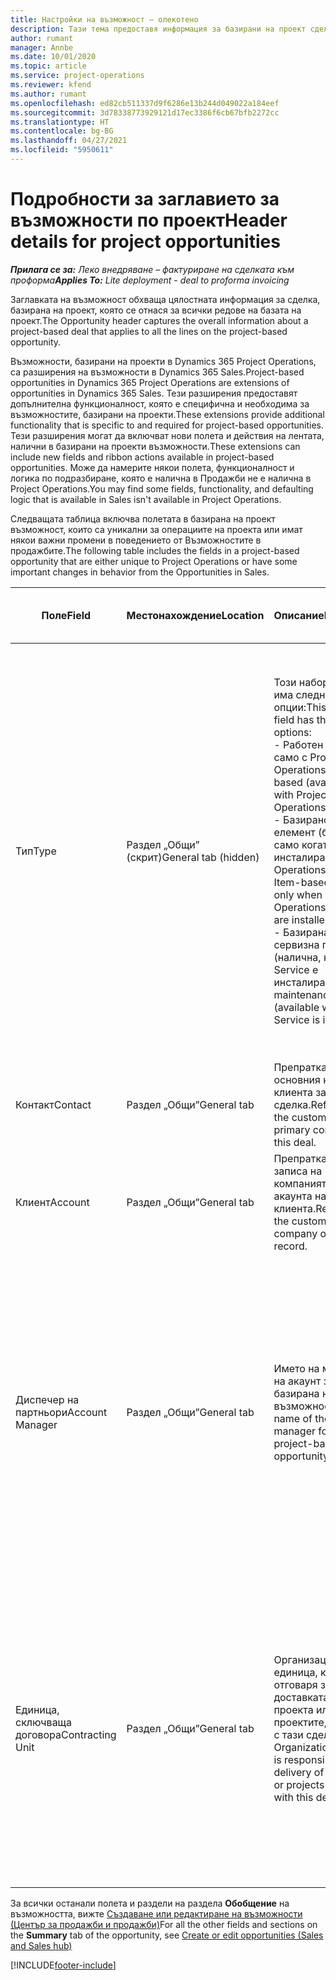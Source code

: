 ```yaml
---
title: Настройки на възможност – олекотено
description: Тази тема предоставя информация за базирани на проект сделки и базирани на проект редове на възможност.
author: rumant
manager: Annbe
ms.date: 10/01/2020
ms.topic: article
ms.service: project-operations
ms.reviewer: kfend
ms.author: rumant
ms.openlocfilehash: ed82cb511337d9f6286e13b244d049022a184eef
ms.sourcegitcommit: 3d78338773929121d17ec3386f6cb67bfb2272cc
ms.translationtype: HT
ms.contentlocale: bg-BG
ms.lasthandoff: 04/27/2021
ms.locfileid: "5950611"
---
```

# <a name="header-details-for-project-opportunities"></a><span data-ttu-id="10d24-103">Подробности за заглавието за възможности по проект</span><span class="sxs-lookup"><span data-stu-id="10d24-103">Header details for project opportunities</span></span>

<span data-ttu-id="10d24-104">_**Прилага се за:** Леко внедряване – фактуриране на сделката към проформа_</span><span class="sxs-lookup"><span data-stu-id="10d24-104">_**Applies To:** Lite deployment - deal to proforma invoicing_</span></span>

<span data-ttu-id="10d24-105">Заглавката на възможност обхваща цялостната информация за сделка, базирана на проект, която се отнася за всички редове на базата на проект.</span><span class="sxs-lookup"><span data-stu-id="10d24-105">The Opportunity header captures the overall information about a project-based deal that applies to all the lines on the project-based opportunity.</span></span>

<span data-ttu-id="10d24-106">Възможности, базирани на проекти в Dynamics 365 Project Operations, са разширения на възможности в Dynamics 365 Sales.</span><span class="sxs-lookup"><span data-stu-id="10d24-106">Project-based opportunities in Dynamics 365 Project Operations are extensions of opportunities in Dynamics 365 Sales.</span></span> <span data-ttu-id="10d24-107">Тези разширения предоставят допълнителна функционалност, която е специфична и необходима за възможностите, базирани на проекти.</span><span class="sxs-lookup"><span data-stu-id="10d24-107">These extensions provide additional functionality that is specific to and required for project-based opportunities.</span></span> <span data-ttu-id="10d24-108">Тези разширения могат да включват нови полета и действия на лентата, налични в базирани на проекти възможности.</span><span class="sxs-lookup"><span data-stu-id="10d24-108">These extensions can include new fields and ribbon actions available in project-based opportunities.</span></span> <span data-ttu-id="10d24-109">Може да намерите някои полета, функционалност и логика по подразбиране, която е налична в Продажби не е налична в Project Operations.</span><span class="sxs-lookup"><span data-stu-id="10d24-109">You may find some fields, functionality, and defaulting logic that is available in Sales isn't available in Project Operations.</span></span>

<span data-ttu-id="10d24-110">Следващата таблица включва полетата в базирана на проект възможност, които са уникални за операциите на проекта или имат някои важни промени в поведението от Възможностите в продажбите.</span><span class="sxs-lookup"><span data-stu-id="10d24-110">The following table includes the fields in a project-based opportunity that are either unique to Project Operations or have some important changes in behavior from the Opportunities in Sales.</span></span>

| <span data-ttu-id="10d24-111">**Поле**</span><span class="sxs-lookup"><span data-stu-id="10d24-111">**Field**</span></span> | <span data-ttu-id="10d24-112">**Местонахождение**</span><span class="sxs-lookup"><span data-stu-id="10d24-112">**Location**</span></span> | <span data-ttu-id="10d24-113">**Описание**</span><span class="sxs-lookup"><span data-stu-id="10d24-113">**Description**</span></span> | <span data-ttu-id="10d24-114">**Въздействие надолу по течението**</span><span class="sxs-lookup"><span data-stu-id="10d24-114">**Downstream impact**</span></span> |
| --- | --- | --- | --- |
| <span data-ttu-id="10d24-115">Тип</span><span class="sxs-lookup"><span data-stu-id="10d24-115">Type</span></span> | <span data-ttu-id="10d24-116">Раздел „Общи” (скрит)</span><span class="sxs-lookup"><span data-stu-id="10d24-116">General tab (hidden)</span></span> | <span data-ttu-id="10d24-117">Този набор от опции има следните опции:</span><span class="sxs-lookup"><span data-stu-id="10d24-117">This option set field has the following options:</span></span></br><span data-ttu-id="10d24-118">- Работен (налично само с Project Operations)</span><span class="sxs-lookup"><span data-stu-id="10d24-118">- Work-based (available only with Project Operations)</span></span></br><span data-ttu-id="10d24-119">- Базирано на елемент (базиран само когато са инсталирани Project Operations и Sales)</span><span class="sxs-lookup"><span data-stu-id="10d24-119">- Item-based (available only when Project Operations and Sales are installed)</span></span></br><span data-ttu-id="10d24-120">- Базирана на сервизна поддръжка (налична, когато Field Service е инсталиран)</span><span class="sxs-lookup"><span data-stu-id="10d24-120">- Service maintenance-based (available when Field Service is installed)</span></span> | <span data-ttu-id="10d24-121">Когато използвате Project Operations, стойността на това поле автоматично се задава на **На базата на работа**, което класифицира възможността като базирана на проект.</span><span class="sxs-lookup"><span data-stu-id="10d24-121">When you use Project Operations, this field value is automatically set to **Work-based** which classifies the Opportunity as project-based.</span></span> <span data-ttu-id="10d24-122">Възможността трябва да е базирана на проект, за да се активират всички специфични за проекта разширения и функционалност в процеса на продажби надолу по веригата за тази сделка.</span><span class="sxs-lookup"><span data-stu-id="10d24-122">An Opportunity should be project-based to enable all project-specific extensions and functionality in the downstream sales process for this deal.</span></span> |
| <span data-ttu-id="10d24-123">Контакт</span><span class="sxs-lookup"><span data-stu-id="10d24-123">Contact</span></span> | <span data-ttu-id="10d24-124">Раздел „Общи”</span><span class="sxs-lookup"><span data-stu-id="10d24-124">General tab</span></span> | <span data-ttu-id="10d24-125">Препратка към основния контакт на клиента за тази сделка.</span><span class="sxs-lookup"><span data-stu-id="10d24-125">Reference to the customer's primary contact for this deal.</span></span> | |
| <span data-ttu-id="10d24-126">Клиент</span><span class="sxs-lookup"><span data-stu-id="10d24-126">Account</span></span> | <span data-ttu-id="10d24-127">Раздел „Общи”</span><span class="sxs-lookup"><span data-stu-id="10d24-127">General tab</span></span> | <span data-ttu-id="10d24-128">Препратка към записа на компанията или акаунта на клиента.</span><span class="sxs-lookup"><span data-stu-id="10d24-128">Reference to the customer's company or account record.</span></span> | |
| <span data-ttu-id="10d24-129">Диспечер на партньори</span><span class="sxs-lookup"><span data-stu-id="10d24-129">Account Manager</span></span> | <span data-ttu-id="10d24-130">Раздел „Общи”</span><span class="sxs-lookup"><span data-stu-id="10d24-130">General tab</span></span> | <span data-ttu-id="10d24-131">Името на мениджъра на акаунт за тази базирана на проект възможност.</span><span class="sxs-lookup"><span data-stu-id="10d24-131">The name of the Account manager for this project-based opportunity.</span></span> | <span data-ttu-id="10d24-132">Мениджърът на акаунтите отговаря за управлението на взаимоотношенията с клиента чрез завършването на този проект.</span><span class="sxs-lookup"><span data-stu-id="10d24-132">The Account manager is responsible for managing the relationship with the customer through the completion of this project.</span></span> <span data-ttu-id="10d24-133">Въз основа на резервирания запис на ресурс, свързан с мениджъра на акаунти, договарящата се единица се задава по подразбиране.</span><span class="sxs-lookup"><span data-stu-id="10d24-133">Based on the bookable resource record tied to the Account manager, the contracting unit is defaulted.</span></span> |
| <span data-ttu-id="10d24-134">Единица, сключваща договора</span><span class="sxs-lookup"><span data-stu-id="10d24-134">Contracting Unit</span></span> | <span data-ttu-id="10d24-135">Раздел „Общи”</span><span class="sxs-lookup"><span data-stu-id="10d24-135">General tab</span></span> | <span data-ttu-id="10d24-136">Организационната единица, която отговаря за доставката на проекта или проектите, свързани с тази сделка.</span><span class="sxs-lookup"><span data-stu-id="10d24-136">The Organization unit that is responsible for the delivery of the project or projects associated with this deal.</span></span> | <span data-ttu-id="10d24-137">Възложителят е подразделението на компанията, което ще изпълнява проектите след приключване на сделката.</span><span class="sxs-lookup"><span data-stu-id="10d24-137">The contracting unit is the division of the company that will complete the project(s) after the deal is closed.</span></span> <span data-ttu-id="10d24-138">Всяко сключващо звено има валута и тази валута се използва за отчитане на приблизителни и действителни разходи, направени по време на проекта.</span><span class="sxs-lookup"><span data-stu-id="10d24-138">Every contracting unit has a currency, and this currency is used to report estimated and actual costs incurred during the project.</span></span> |

<span data-ttu-id="10d24-139">За всички останали полета и раздели на раздела **Обобщение** на възможността, вижте [Създаване или редактиране на възможности (Център за продажби и продажби)](/dynamics365/sales-enterprise/create-edit-opportunity-sales)</span><span class="sxs-lookup"><span data-stu-id="10d24-139">For all the other fields and sections on the **Summary** tab of the opportunity, see [Create or edit opportunities (Sales and Sales hub)](/dynamics365/sales-enterprise/create-edit-opportunity-sales)</span></span>


[!INCLUDE[footer-include](../../includes/footer-banner.md)]
